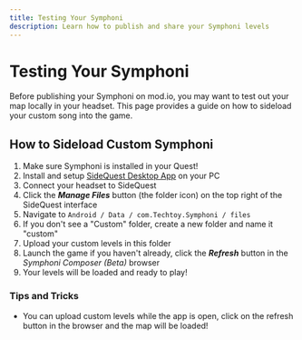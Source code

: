 ```yaml
---
title: Testing Your Symphoni
description: Learn how to publish and share your Symphoni levels
---
```


# Testing Your Symphoni
Before publishing your Symphoni on mod.io, you may want to test out your map locally in your headset.
This page provides a guide on how to sideload your custom song into the game.

## How to Sideload Custom Symphoni
1. Make sure Symphoni is installed in your Quest!
2. Install and setup [SideQuest Desktop App](https://sidequestvr.com/) on your PC
3. Connect your headset to SideQuest
4. Click the _**Manage Files**_ button (the folder icon) on the top right of the SideQuest interface
5. Navigate to `Android / Data / com.Techtoy.Symphoni / files`
6. If you don't see a "Custom" folder, create a new folder and name it "custom"
7. Upload your custom levels in this folder
8. Launch the game if you haven't already, click the _**Refresh**_ button in the _Symphoni Composer (Beta)_ browser
9. Your levels will be loaded and ready to play!

### Tips and Tricks
- You can upload custom levels while the app is open, click on the refresh button in the browser and the map will be loaded!